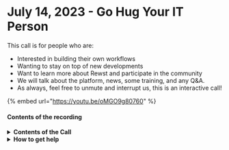 # July 14, 2023 - Go Hug Your IT Person

This call is for people who are:

* Interested in building their own workflows
* Wanting to stay on top of new developments
* Want to learn more about Rewst and participate in the community
* We will talk about the platform, news, some training, and any Q\&A.
* As always, feel free to unmute and interrupt us, this is an interactive call!

{% embed url="https://youtu.be/oMGO9g80760" %}

#### Contents of the recording

<details>

<summary><strong>Contents of the Call</strong></summary>

In this call, we cover the following:

* 🐔 Aharon kicks off the Open Mic and officially establish time savings as part of the default intro
* 🚀 Nick Provides Dev Updates
* 🏫 Brandon provides Cluck-U Updates
* 🔒 Kelvin shows a workflow that implements Local Administrator Password Solution (LAPS) across tenants
* 👥 Brandon from eTop shows implementing Organization Variables to authorize users to onboard/offboard other users.
* 📊 Jared shows a dashboard that displays the business metrics that Rewst impacts in his organization
* ⛩️ Tim shows a new Rewst Jinja filter
* 📢 Encore with extra questions at the end

</details>

<details>

<summary><strong>How to get help</strong></summary>

Resources:

* Getting Started: [https://docs.rewst.help/cluck-university/getting-started](https://docs.rewst.help/cluck-university/getting-started)
* Rewst Foundations Training: [https://docs.rewst.help/cluck-university/rewst-foundations-10x](https://docs.rewst.help/cluck-university/rewst-foundations-10x)
* Chat (Discord): [https://discord.gg/rewst](https://discord.gg/rewst)
  * Private #\{{ msp \}} channel
  * \#the-kewp
* Email to create Tickets: [the\_roc@rewst.io](mailto:the_roc@rewst.io)

Cluck U Sign-ups:

* All 100 Series Courses are now available: [https://calendly.com/cluck-u/](https://calendly.com/cluck-u/)
* ROC AMA Calls: [https://calendly.com/cluck-u/roc-ama](https://calendly.com/cluck-u/roc-ama)

Feature + Integration Requests: [https://rewst.canny.io](https://rewst.canny.io)

</details>
